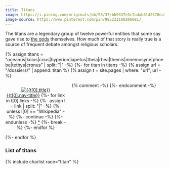 ```yaml
---
title: Titans
image: https://i.pinimg.com/originals/bb/93/37/bb9337e3c7adab6142576ea18352f559.png
image-source: https://www.pinterest.com/pin/985231160206081/
---
```


The titans are a legendary group of twelve powerful entities that some say gave rise to [the gods](eternals) themselves. How much of that story is really true is a source of frequent debate amongst religious scholars.

{% assign titans = "oceanus|koios|crius|hyperion|iapetus|theia|rhea|themis|mnemosyne|phoebe|tethys|cronus" | split: "|" -%}
{%- for titan in titans -%}
{% assign url = "/dossiers/" | append: titan %}
{% assign t = site.pages | where: "url", url -%}
<div style="display: inline-block; max-width: 192px; padding-right: 1em; text-align: center; vertical-align: top"><p>
  <a href="{{site.baseurl}}{{t[0].url}}"><img src="{{t[0].image}}" title="{{t[0].title}}" alt="{{t[0].title}}" style="max-height: 192px" /><br />{{t[0].nav-title}}</a>
{%- for link in t[0].links -%}
  {%- assign l = link | split: "|" -%}
  {%- unless l[0] == "Wikipedia" -%} {%- continue -%} {%- endunless -%}
  <a href="{{l[1]}}">*</a>
  {%- break -%}
{%- endfor %}
</p></div>
{% comment -%} {%- endcomment -%}
{%- endfor %}

### List of titans

{% include charlist race="titan" %}
